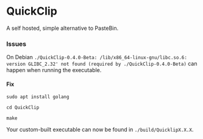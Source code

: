 # QuickClip
 A self hosted, simple alternative to PasteBin.
### Issues
On Debian `./QuickClip-0.4.0-Beta: /lib/x86_64-linux-gnu/libc.so.6: version GLIBC_2.32' not found (required by ./QuickClip-0.4.0-Beta)` can happen when running the executable.
#### Fix
```
sudo apt install golang
```
```
cd QuickClip
```
```
make
```
Your custom-built executable can now be found in `./build/QuicklipX.X.X`.
